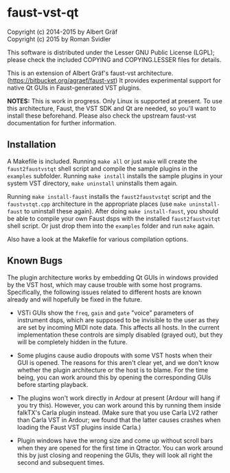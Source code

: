 # faust-vst-qt

Copyright (c) 2014-2015 by Albert Gräf  
Copyright (c) 2015 by Roman Svidler

This software is distributed under the Lesser GNU Public License (LGPL);
please check the included COPYING and COPYING.LESSER files for details.

This is an extension of Albert Gräf's faust-vst
architecture. (https://bitbucket.org/agraef/faust-vst) It provides
experimental support for native Qt GUIs in Faust-generated VST plugins.

**NOTES:** This is work in progress. Only Linux is supported at present. To
use this architecture, Faust, the VST SDK and Qt are needed, so you'll want to
install these beforehand. Please also check the upstream faust-vst
documentation for further information.

## Installation

A Makefile is included. Running `make all` or just `make` will create the
`faust2faustvstqt` shell script and compile the sample plugins in the
`examples` subfolder. Running `make install` installs the sample plugins in
your system VST directory, `make uninstall` uninstalls them again.

Running `make install-faust` installs the `faust2faustvstqt` script and the
`faustvstqt.cpp` architecture in the appropriate places (use `make
uninstall-faust` to uninstall these again). After doing `make install-faust`,
you should be able to compile your own Faust dsps with the installed
`faust2faustvstqt` shell script. Or just drop them into the `examples` folder
and run `make` again.

Also have a look at the Makefile for various compilation options.

## Known Bugs

The plugin architecture works by embedding Qt GUIs in windows provided by the
VST host, which may cause trouble with some host programs. Specifically, the
following issues related to different hosts are known already and will
hopefully be fixed in the future.

- VSTi GUIs show the `freq`, `gain` and `gate` "voice" parameters of
  instrument dsps, which are supposed to be invisible to the user as they are
  set by incoming MIDI note data. This affects all hosts. In the current
  implementation these controls are simply disabled (grayed out), but they
  will be completely hidden in the future.

- Some plugins cause audio dropouts with some VST hosts when their GUI is
  opened. The reasons for this aren't clear yet, and we don't know whether the
  plugin architecture or the host is to blame. For the time being, you can
  work around this by opening the corresponding GUIs before starting playback.

- The plugins won't work directly in Ardour at present (Ardour will hang if
  you try this). However, you can work around this by running them inside
  falkTX's Carla plugin instead. (Make sure that you use Carla LV2 rather than
  Carla VST in Ardour; we found that the latter causes crashes when loading
  the Faust VST plugins inside Carla.)

- Plugin windows have the wrong size and come up without scroll bars when they
  are opened for the first time in Qtractor. You can work around this by just
  closing and reopening the GUIs, they will look all right the second and
  subsequent times.
